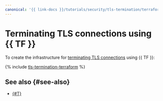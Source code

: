```yaml
---
canonical: '{{ link-docs }}/tutorials/security/tls-termination/terraform'
---
```


# Terminating TLS connections using {{ TF }}

To create the infrastructure for [terminating TLS connections](index.md) using {{ TF }}:

{% include [tls-termination-terraform](../../../../_tutorials/security/tls-termination-terraform.md) %}

## See also {#see-also}

* [{#T}](console.md)